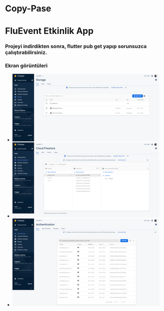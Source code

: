 # Copy-Pase
# FluEvent Etkinlik App
### Projeyi indirdikten sonra, flutter pub get yapıp sorunsuzca çalıştırabilirsiniz.
### Ekran görüntüleri
- <img src="firebase1.png"></img>
- <img src="firebase2.png"></img>
- <img src="firebase3.png"></img>
